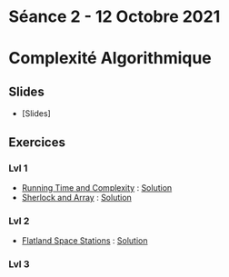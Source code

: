 # Séance 2 - 12 Octobre 2021
# Complexité Algorithmique
## Slides
  - [Slides]
## Exercices
### Lvl 1
  - [Running Time and Complexity](https://www.hackerrank.com/challenges/30-running-time-and-complexity/problem) : [Solution](running-time-and-complexity.py)
  - [Sherlock and Array](https://www.hackerrank.com/challenges/sherlock-and-array/problem) : [Solution](sherlock-and-array.py)
### Lvl 2
  - [Flatland Space Stations](https://www.hackerrank.com/challenges/flatland-space-stations/problem) : [Solution](flatland-space-stations.py)
### Lvl 3
